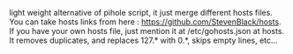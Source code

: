 light weight alternative of pihole script, it just merge different hosts files. You can take hosts links from here : https://github.com/StevenBlack/hosts. If you have your own hosts file, just mention it at /etc/gohosts.json at hosts. It removes duplicates, and replaces 127.* with 0.*, skips empty lines, etc...  
